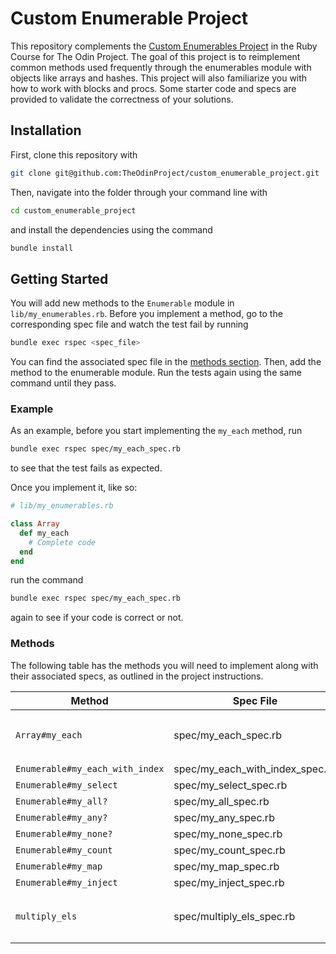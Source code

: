 # Custom Enumerable Project

This repository complements the [Custom Enumerables Project](https://www.theodinproject.com/paths/full-stack-ruby-on-rails/courses/ruby-programming/lessons/custom-enumerables) in the Ruby Course for The Odin Project. The goal of this project is to reimplement common methods used frequently through the enumerables module with objects like arrays and hashes. This project will also familiarize you with how to work with blocks and procs. Some starter code and specs are provided to validate the correctness of your solutions.

## Installation

First, clone this repository with

```bash
git clone git@github.com:TheOdinProject/custom_enumerable_project.git
```

Then, navigate into the folder through your command line with

```bash
cd custom_enumerable_project
```

and install the dependencies using the command

```bash
bundle install
```

## Getting Started

You will add new methods to the `Enumerable` module in `lib/my_enumerables.rb`. Before you implement a method, go to the corresponding spec file and watch the test fail by running

```bash
bundle exec rspec <spec_file>
```

You can find the associated spec file in the [methods section](#methods). Then, add the method to the enumerable module. Run the tests again using the same command until they pass.

### Example

As an example, before you start implementing the `my_each` method, run

```bash
bundle exec rspec spec/my_each_spec.rb
```

to see that the test fails as expected.

Once you implement it, like so:

```rb
# lib/my_enumerables.rb

class Array
  def my_each
    # Complete code
  end
end
```

run the command

```bash
bundle exec rspec spec/my_each_spec.rb
```

again to see if your code is correct or not.

### Methods

The following table has the methods you will need to implement along with their associated specs, as outlined in the project instructions.

| Method                          | Spec File                       | Notes                                                                 |
| ------------------------------- | ------------------------------- | --------------------------------------------------------------------- |
| `Array#my_each`                 | spec/my_each_spec.rb            | You will define my_each on the Array class in `lib/my_enumerables.rb` |
| `Enumerable#my_each_with_index` | spec/my_each_with_index_spec.rb |                                                                       |
| `Enumerable#my_select`          | spec/my_select_spec.rb          |                                                                       |
| `Enumerable#my_all?`            | spec/my_all_spec.rb             |                                                                       |
| `Enumerable#my_any?`            | spec/my_any_spec.rb             |                                                                       |
| `Enumerable#my_none?`           | spec/my_none_spec.rb            |                                                                       |
| `Enumerable#my_count`           | spec/my_count_spec.rb           |                                                                       |
| `Enumerable#my_map`             | spec/my_map_spec.rb             |                                                                       |
| `Enumerable#my_inject`          | spec/my_inject_spec.rb          |                                                                       |
| `multiply_els`                  | spec/multiply_els_spec.rb       | You will need to complete this function in `lib/multiply_els.rb`      |
